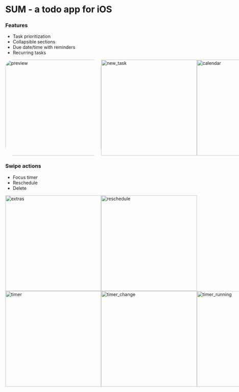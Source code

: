 # SUM - a todo app for iOS

### Features
- Task prioritization
- Collapsible sections
- Due date/time with reminders
- Recurring tasks

<div style="display:flex;">
  <img src="https://github.com/benjamonnguyen/todoApp/blob/3477d550fb7077573df0b5ffb2c45086dc0e8cbb/demo/preview.png" width="300" style="border-radius:25px;" title="preview">
  <img src="https://github.com/benjamonnguyen/todoApp/blob/3477d550fb7077573df0b5ffb2c45086dc0e8cbb/demo/new_task.png" width="300" title="new_task">
  <img src="https://github.com/benjamonnguyen/todoApp/blob/3477d550fb7077573df0b5ffb2c45086dc0e8cbb/demo/calendar.png" width="300" title="calendar">
</div>


### Swipe actions
- Focus timer
- Reschedule
- Delete


<div style="display:flex;">
  <img src="https://github.com/benjamonnguyen/todoApp/blob/3477d550fb7077573df0b5ffb2c45086dc0e8cbb/demo/extras.png" width="300" title="extras">
  <img src="https://github.com/benjamonnguyen/todoApp/blob/3477d550fb7077573df0b5ffb2c45086dc0e8cbb/demo/reschedule.png" width="300" title="reschedule">
</div>
<div style="display:flex;">
  <img src="https://github.com/benjamonnguyen/todoApp/blob/3477d550fb7077573df0b5ffb2c45086dc0e8cbb/demo/timer.png" width="300" title="timer">
  <img src="https://github.com/benjamonnguyen/todoApp/blob/3477d550fb7077573df0b5ffb2c45086dc0e8cbb/demo/timer_change.png" width="300" title="timer_change">
  <img src="https://github.com/benjamonnguyen/todoApp/blob/3477d550fb7077573df0b5ffb2c45086dc0e8cbb/demo/timer_running.png" width="300" title="timer_running">
</div>
